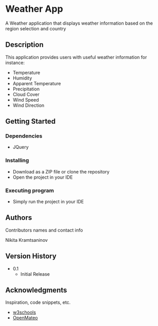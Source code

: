 # Weather App

A Weather application that displays weather information based on the region selection and country

## Description

This application provides users with useful weather information for instance:

- Temperature
- Humidity
- Apparent Temperature
- Precipitation
- Cloud Cover
- Wind Speed
- Wind Direction

## Getting Started

### Dependencies

* JQuery

### Installing

* Download as a ZIP file or clone the repository
* Open the project in your IDE

### Executing program

* Simply run the project in your IDE

## Authors

Contributors names and contact info

Nikita Kramtsaninov

## Version History

* 0.1
    * Initial Release

## Acknowledgments

Inspiration, code snippets, etc.
* [w3schools](https://www.w3schools.com/jquery/)
* [OpenMateo](https://open-meteo.com)
